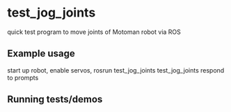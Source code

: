 # test_jog_joints

quick test program to move joints of Motoman robot via ROS

## Example usage
start up robot, enable servos,
rosrun test_jog_joints test_jog_joints
respond to prompts

## Running tests/demos
    
